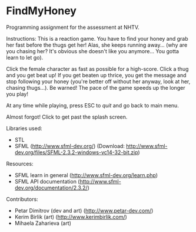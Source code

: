 # FindMyHoney
Programming assignment for the assessment at NHTV.

Instructions:
This is a reaction game. You have to find your honey and grab her fast before
the thugs get her! Alas, she keeps running away... (why are you chasing her?
It's obvious she doesn't like you anymore... You gotta learn to let go).

Click the female character as fast as possible for a high-score.
Click a thug and you get beat up!
If you get beaten up thrice, you get the message and stop following
your honey (you're better off without her anyway, look at her,
chasing thugs...).
Be warned! The pace of the game speeds up the longer you play!

At any time while playing, press ESC to *quit* and go back to main menu.

Almost forgot! Click to get past the splash screen.

Libraries used:
 - STL
 - SFML (http://www.sfml-dev.org/) (Download: http://www.sfml-dev.org/files/SFML-2.3.2-windows-vc14-32-bit.zip)

Resources:
 - SFML learn in general (http://www.sfml-dev.org/learn.php)
 - SFML API documentation (http://www.sfml-dev.org/documentation/2.3.2/)

Contributors:
 - Petar Dimitrov (dev and art) (http://www.petar-dev.com/)
 - Kerim Birlik (art) (http://www.kerimbirlik.com/)
 - Mihaela Zaharieva (art)